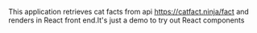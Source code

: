 This application retrieves cat facts from api https://catfact.ninja/fact and renders in React front end.It's just a demo to try out React components
